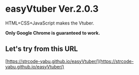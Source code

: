 # easyVtuber Ver.2.0.3

HTML+CSS+JavaScript makes the Vtuber.

**Only Google Chrome is guaranteed to work.**

## Let's try from this URL

[https://strcode-yabu.github.io/easyVtuber/](https://strcode-yabu.github.io/easyVtuber/)  
